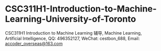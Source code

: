 # CSC311H1-Introduction-to-Machine-Learning-University-of-Toronto
CSC311H1 Introduction to Machine Learning 辅导, Machine Learning, Artificial Intelligence, QQ: 496352127, WeChat: cestbon_688, Email: accoder_overseas@163.com
